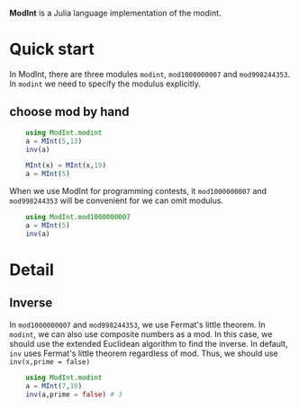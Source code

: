 __ModInt__ is a Julia language implementation of the modint.
# Quick start
In ModInt, there are three modules `modint`, `mod1000000007` and `mod998244353`. 
In `modint` we need to specify the modulus explicitly.
## choose mod by hand
```julia
    using ModInt.modint
    a = MInt(5,13)
    inv(a)

    MInt(x) = MInt(x,19)
    a = MInt(5)
```

When we use ModInt for programming contests, it `mod1000000007` and `mod998244353` will be convenient for we can omit modulus.
```julia
    using ModInt.mod1000000007
    a = MInt(5)
    inv(a)
```

# Detail
## Inverse
In `mod1000000007` and `mod998244353`, we use Fermat's little theorem. In `modint`, we can also use composite numbers as a mod. In this case, we should use the extended Euclidean algorithm to find the inverse.
In default, `inv` uses Fermat's little theorem regardless of mod. Thus, we should use `inv(x,prime = false)`
```julia
    using ModInt.modint
    a = MInt(7,10)
    inv(a,prime = false) # 3
```

